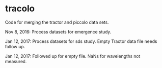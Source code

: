 # tracolo
Code for merging the tractor and piccolo data sets.

Nov 8, 2016: Process datasets for emergence study.

Jan 12, 2017: Process datasets for sds study. Empty Tractor data file needs follow up.

Jan 12, 2017: Followed up for empty file. NaNs for wavelengths not measured.

